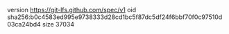 version https://git-lfs.github.com/spec/v1
oid sha256:b0c4583ed995e9738333d28cd1bc5f87dc5df24f6bbf70f0c97510d03ca24bd4
size 37034
